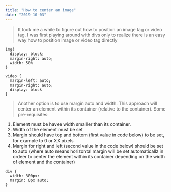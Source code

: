 ```yaml
---
title: "How to center an image"
date: "2019-10-03"
---
```


> It took me a while to figure out how to position an image tag or video tag. I was first playing around with divs only to realize there is an easy way how to position image or video tag directly
```
img{
  display: block;
  margin-right: auto;
  width: 50%
}
```
```
video {
  margin-left: auto;
  margin-right: auto;
  display: block
}
```

> Another option is to use margin auto and width. This approach will center an element within its container (relative to the container). Some pre-requisites: 
1) Element must be havee width smalller than its container. 
2) Width of the element must be set
3) Margin should have top and bottom (first value in code below) to be set, for example to 0 or XX pixels
4) Margin for right and left (second value in the code below) should be set to auto (where auto means horizontal margin will be set automaticallz in ordeer to center the element within its container depending on the width of element and the container)

```
div {
  width: 300px:
  margin: 0px auto;
}
```